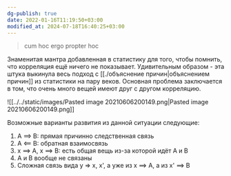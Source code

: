 ```yaml
---
dg-publish: true
date: 2022-01-16T11:19:50+03:00
modified_at: 2024-07-18T16:40:25+03:00
---
```

> cum hoc ergo propter hoc

Знаменитая мантра добавленная в статистику для того, чтобы помнить, что корреляция ещё ничего не показывает. Удивительным образом - эта штука выкинула весь подход с [[./объяснение причин|объяснением причин]] из статистики на пару веков. Основная проблема заключается в том, что очень много вещей имеют друг с другом корреляцию.

![[../../static/images/Pasted image 20210606200149.png|Pasted image 20210606200149.png]]

Возможные варианты развития из данной ситуации следующие:
1. A ==> B: прямая причинно следственная связь
2. A <== B: обратная взаимосвязь
3. x ==> A, x ==> B: есть общая вещь из-за которой идёт A и B
4. A и B вообще не связаны
5. Сложная связь вида y => x, x', а уже из x ==> A, а из x' ==> B
